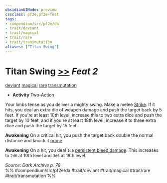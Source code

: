 ```yaml
---
obsidianUIMode: preview
cssclass: pf2e,pf2e-feat
tags:
- compendium/src/pf2e/da
- trait/deviant
- trait/magical
- trait/rare
- trait/transmutation
aliases: ["Titan Swing"]
---
```

# Titan Swing  [>>](../../rules/core-rulebook/chapter-9-playing-the-game.md#Actions "Two-Action") *Feat 2*  
[deviant](../../rules/traits/deviant-da.md)  [magical](../../rules/traits/magical.md)  [rare](../../rules/traits/rare.md)  [transmutation](../../rules/traits/transmutation.md)  

- **Activity** Two-Action

Your limbs tense as you deliver a mighty swing. Make a melee [Strike](../../rules/actions/strike.md). If it hits, you deal an extra die of weapon damage and push the target back by 5 feet. If you're at least 10th level, increase this to two extra dice and push the target by 10 feet, and if you're at least 18th level, increase it to three extra dice and push the target by 15 feet.

**Awakening** On a critical hit, you push the target back double the normal distance and knock it [prone](../../rules/conditions.md#Prone).

**Awakening** On a hit, you deal `1d6` [persistent bleed damage](../../rules/conditions.md#Persistent%20Damage). This increases to `2d6` at 10th level and `3d6` at 18th level.

*Source: Dark Archive p. 78*  
%% #compendium/src/pf2e/da #trait/deviant #trait/magical #trait/rare #trait/transmutation %%